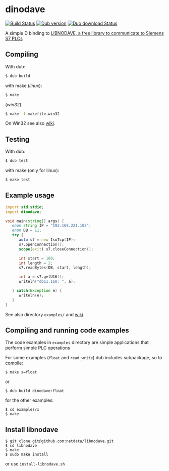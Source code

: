 # dinodave
[![Build Status](https://travis-ci.org/o3o/dinodave.svg?branch=master)](https://travis-ci.org/o3o/dinodave)
[![Dub version](https://img.shields.io/dub/v/dinodave.svg)](https://code.dlang.org/packages/dinodave)
[![Dub download Status](https://img.shields.io/dub/dt/dinodave.svg)](https://code.dlang.org/packages/dinodave)

A simple D binding to [LIBNODAVE, a free library to communicate to Siemens S7 PLCs](https://github.com/netdata/libnodave)

## Compiling
With dub:

```sh
$ dub build
```
with make (_linux_):
```sh
$ make
```
(_win32_)
```sh
$ make -f makefile.win32
```

On Win32 see also [wiki](https://github.com/o3o/dinodave/wiki/Compiling%20for%20Win32).

## Testing
With dub:

```sh
$ dub test
```

with make (only for linux):

```sh
$ make test
```

## Example usage
```D
import std.stdio;
import dinodave;

void main(string[] args) {
   enum string IP = "192.168.221.102";
   enum DB = 11;
   try {
      auto s7 = new IsoTcp(IP);
      s7.openConnection();
      scope(exit) s7.closeConnection();

      int start = 160;
      int length = 2;
      s7.readBytes(DB, start, length);

      int a = s7.getU16();
      writeln("db11.160: ", a);

   } catch(Exception e) {
      writeln(e);
   }
}
```

See also directory `examples/` and [wiki](https://github.com/o3o/dinodave/wiki/).

## Compiling and running code examples

The code examples in `examples` directory are simple applications that perform simple PLC operations

For some examples (`float` and `read_write`) dub includes subpackage, so to compile:

```
$ make s=float
```
or
```
$ dub build dinodave:float
````

for the other examples:
```
$ cd examples/x
$ make
```


## Install libnodave

```
$ git clone git@github.com:netdata/libnodave.git
$ cd libnodave
$ make
$ sudo make install
```

or use `install-libnodave.sh`
